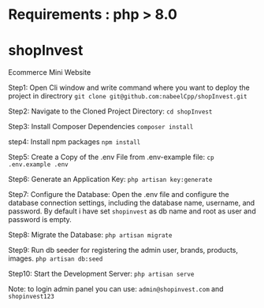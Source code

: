# Requirements : php > 8.0

# shopInvest
Ecommerce Mini Website

Step1: Open Cli window and write command where you want to deploy the project in directrory `git clone git@github.com:nabeelCpp/shopInvest.git`

Step2: Navigate to the Cloned Project Directory: `cd shopInvest`

Step3: Install Composer Dependencies `composer install`

step4: Install npm packages `npm install`

Step5: Create a Copy of the .env File from .env-example file: `cp .env.example .env`

Step6: Generate an Application Key: `php artisan key:generate`

Step7: Configure the Database: Open the .env file and configure the database connection settings, including the database name, username, and password. By default i have set `shopinvest` as db name and root as user and password is empty.

Step8: Migrate the Database: `php artisan migrate`

Step9: Run db seeder for registering the admin user, brands, products, images. 
`php artisan db:seed`

Step10: Start the Development Server: `php artisan serve`

Note: to login admin panel you can use: `admin@shopinvest.com` and `shopinvest123`
